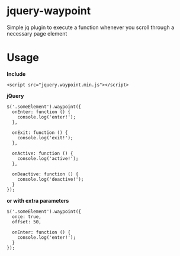 # jquery-waypoint
Simple jq plugin to execute a function whenever you scroll through a necessary page element

Usage
=====

**Include**

```
<script src="jquery.waypoint.min.js"></script>
```

**jQuery**

```
$('.someElement').waypoint({
  onEnter: function () {
    console.log('enter!');
  },
  
  onExit: function () {
    console.log('exit!');
  },
  
  onActive: function () {
    console.log('active!');
  },
  
  onDeactive: function () {
    console.log('deactive!');
  }
});
```

**or with extra parameters**

```
$('.someElement').waypoint({
  once: true,
  offset: 50,

  onEnter: function () {
    console.log('enter!');
  }
});
```
